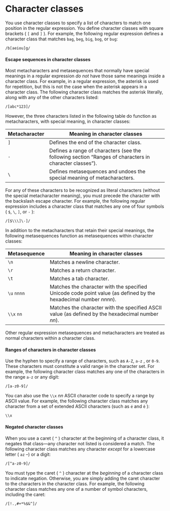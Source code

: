 # Character classes

<div>

You use character classes to specify a list of characters to match one
position in the regular expression. You define character classes with
square brackets ( `[` and
`]` ). For example, the following regular
expression defines a character class that matches
`bag`, `beg`,
`big`, `bog`, or
`bug`:

    /b[aeiou]g/

<div>

#### Escape sequences in character classes

Most metacharacters and metasequences that normally have special
meanings in a regular expression _do not_ have those same meanings
inside a character class. For example, in a regular expression, the
asterisk is used for repetition, but this is not the case when the
asterisk appears in a character class. The following character class
matches the asterisk literally, along with any of the other characters
listed:

    /[abc*123]/

However, the three characters listed in the following table do function
as metacharacters, with special meaning, in character classes:

<div>

| Metacharacter | Meaning in character classes                                                                           |
| ------------- | ------------------------------------------------------------------------------------------------------ |
| `]`           | Defines the end of the character class.                                                                |
| `-`           | Defines a range of characters (see the following section “Ranges of characters in character classes”). |
| `\`           | Defines metasequences and undoes the special meaning of metacharacters.                                |

</div>

For any of these characters to be recognized as literal characters
(without the special metacharacter meaning), you must precede the
character with the backslash escape character. For example, the
following regular expression includes a character class that matches any
one of four symbols ( `$`,
`\`, `]`, or
`-` ):

    /[$\\\]\-]/

In addition to the metacharacters that retain their special meanings,
the following metasequences function as metasequences within character
classes:

<div>

| Metasequence | Meaning in character classes                                                                                     |
| ------------ | ---------------------------------------------------------------------------------------------------------------- |
| `\n`         | Matches a newline character.                                                                                     |
| `\r`         | Matches a return character.                                                                                      |
| `\t`         | Matches a tab character.                                                                                         |
| `\u` `nnnn`  | Matches the character with the specified Unicode code point value (as defined by the hexadecimal number _nnnn_). |
| `\\x` `nn`   | Matches the character with the specified ASCII value (as defined by the hexadecimal number _nn_).                |

</div>

Other regular expression metasequences and metacharacters are treated as
normal characters within a character class.

</div>

<div>

#### Ranges of characters in character classes

Use the hyphen to specify a range of characters, such as
`A-Z`, `a-z`
, or `0-9`. These characters must
constitute a valid range in the character set. For example, the
following character class matches any one of the characters in the range
`a-z` or any digit:

    /[a-z0-9]/

You can also use the `\\x` _nn_ ASCII
character code to specify a range by ASCII value. For example, the
following character class matches any character from a set of extended
ASCII characters (such as `é` and
`ê` ):

    \\x

</div>

<div>

#### Negated character classes

When you use a caret ( `^` ) character at
the beginning of a character class, it negates that class—any character
not listed is considered a match. The following character class matches
any character _except_ for a lowercase letter (
`az` –) or a digit:

    /[^a-z0-9]/

You must type the caret ( `^` ) character
at the _beginning_ of a character class to indicate negation. Otherwise,
you are simply adding the caret character to the characters in the
character class. For example, the following character class matches any
one of a number of symbol characters, including the caret:

    /[!.,#+*%$&^]/

</div>

</div>
